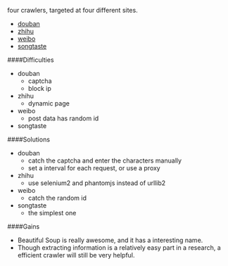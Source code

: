 four crawlers, targeted at four different sites. 
- [douban](www.douban.com) 
- [zhihu](www.zhihu.com)
- [weibo](www.weibo.com)
- [songtaste](www.songtaste.com)


####Difficulties

- douban
    - captcha 
    - block ip
- zhihu
    - dynamic page
- weibo
    - post data has random id
- songtaste


####Solutions

- douban
    - catch the captcha and enter the characters manually 
    - set a interval for each request, or use a proxy
- zhihu
    - use selenium2 and phantomjs instead of urllib2
- weibo
    - catch the random id
- songtaste
    - the simplest one


####Gains

- Beautiful Soup is really awesome, and it has a interesting name.
- Though extracting information is a relatively easy part in a research, a efficient crawler will still be very helpful.

